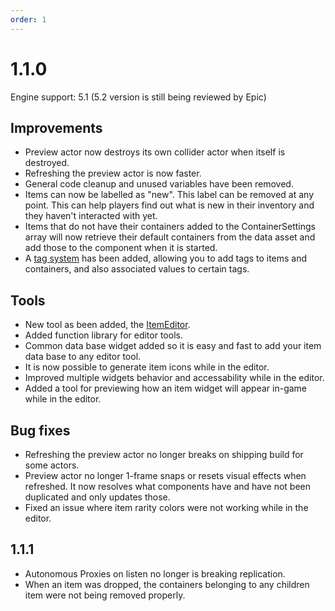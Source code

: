```yaml
---
order: 1
---
```

# 1.1.0
Engine support: 5.1 (5.2 version is still being reviewed by Epic)

## Improvements
- Preview actor now destroys its own collider actor when itself is destroyed.
- Refreshing the preview actor is now faster.
- General code cleanup and unused variables have been removed.
- Items can now be labelled as "new". This label can be removed at any point. This can help players find out what is new in their inventory and they haven't interacted with yet.
- Items that do not have their containers added to the ContainerSettings array will now retrieve their default containers from the data asset and add those to the component when it is started.
- A [tag system](https://inventoryframework.github.io/workinginthesystem/tagsystem/) has been added, allowing you to add tags to items and containers, and also associated values to certain tags.

## Tools
- New tool as been added, the [ItemEditor](https://inventoryframework.github.io/tools/itemeditor/).
- Added function library for editor tools.
- Common data base widget added so it is easy and fast to add your item data base to any editor tool.
- It is now possible to generate item icons while in the editor.
- Improved multiple widgets behavior and accessability while in the editor.
- Added a tool for previewing how an item widget will appear in-game while in the editor.

## Bug fixes
- Refreshing the preview actor no longer breaks on shipping build for some actors.
- Preview actor no longer 1-frame snaps or resets visual effects when refreshed. It now resolves what components have and have not been duplicated and only updates those.
- Fixed an issue where item rarity colors were not working while in the editor.

## 1.1.1
- Autonomous Proxies on listen no longer is breaking replication.
- When an item was dropped, the containers belonging to any children item were not being removed properly.